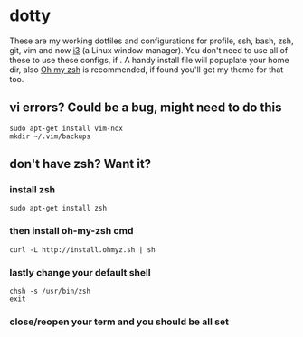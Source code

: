 dotty
=====

These are my working dotfiles and configurations for profile, ssh, bash, zsh, git, vim and now [i3](http://i3wm.org/) (a Linux window manager). You don't need to use all of these to use these configs, if . A handy install file will popuplate your home dir, also [Oh my zsh](http://ohmyz.sh/) is recommended, if found you'll get my theme for that too.

## vi errors? Could be a bug, might need to do this

```
sudo apt-get install vim-nox
mkdir ~/.vim/backups
```

## don't have zsh? Want it?

### install zsh

```
sudo apt-get install zsh
```

### then install oh-my-zsh cmd

```
curl -L http://install.ohmyz.sh | sh
```

### lastly change your default shell

```
chsh -s /usr/bin/zsh
exit
```

### close/reopen your term and you should be all set
